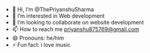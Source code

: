 - 👋 Hi, I’m @ThePriyanshuSharma
- 👀 I’m interested in Web development
- 💞️ I’m looking to collaborate on website development
- 📫 How to reach me priyanshu875769@gmail.com
- 😄 Pronouns: he/him
- ⚡ Fun fact: i love music

<!---
ThePriyanshuSharma/ThePriyanshuSharma is a ✨ special ✨ repository because its `README.md` (this file) appears on your GitHub profile.
You can click the Preview link to take a look at your changes.
--->
